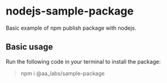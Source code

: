 # nodejs-sample-package
Basic example of npm publish package with nodejs.

## Basic usage
Run the following code in your terminal to install the package:
> npm i @aa_labs/sample-package 
